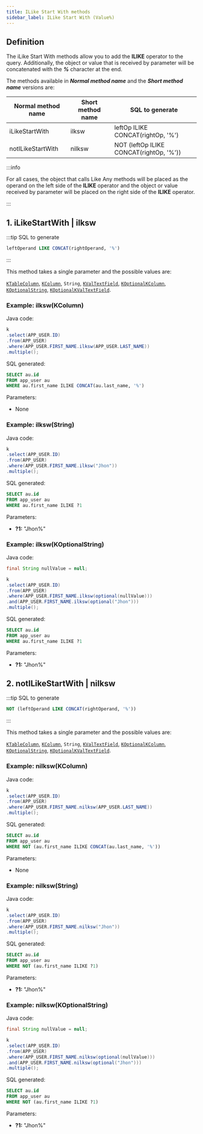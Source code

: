 ```yaml
---
title: ILike Start With methods
sidebar_label: ILike Start With (Value%)
---
```


## Definition

The iLike Start With methods allow you to add the **__ILIKE__** operator to the query. Additionally, the object or value that is received by parameter will be concatenated with the **_%_** character at the end.

The methods available in **_Normal method name_** and the **_Short method name_** versions are:

| Normal method name   | Short method name | SQL to generate                                       |
|----------------------|-------------------|-------------------------------------------------------|
| iLikeStartWith       | ilksw              | leftOp ILIKE CONCAT(rightOp, '%')       |
| notILikeStartWith    | nilksw             | NOT (leftOp ILIKE CONCAT(rightOp, '%')) |

:::info

For all cases, the object that calls Like Any methods will be placed as the operand on the left side of the **__ILIKE__** operator and the object or value received by parameter will be placed on the right side of the **__ILIKE__** operator.

:::

## 1. iLikeStartWith | ilksw

:::tip SQL to generate

```sql
leftOperand LIKE CONCAT(rightOperand, '%')
```
:::

This method takes a single parameter and the possible values are:

[`KTableColumn`](/docs/misc/select-list-values#1-ktablecolumn), [`KColumn`](/docs/misc/select-list-values#2-kcolumn), `String`, [`KValTextField`](/docs/misc/select-list-values#3-values), [`KOptionalKColumn`](/docs/misc/kcondition/introduction#2-optional-conditions), [`KOptionalString`](/docs/misc/kcondition/introduction#2-optional-conditions), [`KOptionalKValTextField`](/docs/misc/kcondition/introduction#2-optional-conditions).

### Example: ilksw(KColumn)

Java code:

```java
k
.select(APP_USER.ID)
.from(APP_USER)
.where(APP_USER.FIRST_NAME.ilksw(APP_USER.LAST_NAME))
.multiple();
```

SQL generated:

```sql
SELECT au.id
FROM app_user au
WHERE au.first_name ILIKE CONCAT(au.last_name, '%')
```

Parameters:

- None

### Example: ilksw(String)

Java code:

```java
k
.select(APP_USER.ID)
.from(APP_USER)
.where(APP_USER.FIRST_NAME.ilksw("Jhon"))
.multiple();
```

SQL generated:

```sql
SELECT au.id
FROM app_user au
WHERE au.first_name ILIKE ?1
```

Parameters:

- **?1:** "Jhon%"

### Example: ilksw(KOptionalString)

Java code:

```java
final String nullValue = null;

k
.select(APP_USER.ID)
.from(APP_USER)
.where(APP_USER.FIRST_NAME.ilksw(optional(nullValue)))
.and(APP_USER.FIRST_NAME.ilksw(optional("Jhon")))
.multiple();
```

SQL generated:

```sql
SELECT au.id
FROM app_user au
WHERE au.first_name ILIKE ?1
```

Parameters:

- **?1:** "Jhon%"

## 2. notILikeStartWith | nilksw

:::tip SQL to generate

```sql
NOT (leftOperand LIKE CONCAT(rightOperand, '%'))
```
:::

This method takes a single parameter and the possible values are:

[`KTableColumn`](/docs/misc/select-list-values#1-ktablecolumn), [`KColumn`](/docs/misc/select-list-values#2-kcolumn), `String`, [`KValTextField`](/docs/misc/select-list-values#3-values), [`KOptionalKColumn`](/docs/misc/kcondition/introduction#2-optional-conditions), [`KOptionalString`](/docs/misc/kcondition/introduction#2-optional-conditions), [`KOptionalKValTextField`](/docs/misc/kcondition/introduction#2-optional-conditions).

### Example: nilksw(KColumn)

Java code:

```java
k
.select(APP_USER.ID)
.from(APP_USER)
.where(APP_USER.FIRST_NAME.nilksw(APP_USER.LAST_NAME))
.multiple();
```

SQL generated:

```sql
SELECT au.id
FROM app_user au
WHERE NOT (au.first_name ILIKE CONCAT(au.last_name, '%'))
```

Parameters:

- None

### Example: nilksw(String)

Java code:

```java
k
.select(APP_USER.ID)
.from(APP_USER)
.where(APP_USER.FIRST_NAME.nilksw("Jhon"))
.multiple();
```

SQL generated:

```sql
SELECT au.id
FROM app_user au
WHERE NOT (au.first_name ILIKE ?1)
```

Parameters:

- **?1:** "Jhon%"

### Example: nilksw(KOptionalString)

Java code:

```java
final String nullValue = null;

k
.select(APP_USER.ID)
.from(APP_USER)
.where(APP_USER.FIRST_NAME.nilksw(optional(nullValue)))
.and(APP_USER.FIRST_NAME.nilksw(optional("Jhon")))
.multiple();
```

SQL generated:

```sql
SELECT au.id
FROM app_user au
WHERE NOT (au.first_name ILIKE ?1)
```

Parameters:

- **?1:** "Jhon%"